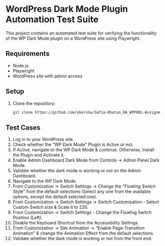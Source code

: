 # WordPress Dark Mode Plugin Automation Test Suite

This project contains an automated test suite for verifying the functionality of the WP Dark Mode plugin on a WordPress site using Playwright.

## Requirements

- Node.js
- Playwright
- WordPress site with admin access

## Setup

1. Clone the repository:
   ```bash
   git clone https://github.com/sborsha/Safia-Khatun_QA_WPPOOL-Assignment.git

## Test Cases
1. Log in to your WordPress site.
2. Check whether the “WP Dark Mode” Plugin is Active or not.
3. If Active, navigate to the WP Dark Mode & continue. Otherwise, Install the Plugin and Activate it.
4. Enable Admin Dashboard Dark Mode from Controls → Admin Panel Dark Mode.
5. Validate whether the dark mode is working or not on the Admin Dashboard.
6. Navigate to the WP Dark Mode.
7. From Customization → Switch Settings → Change the “Floating Switch Style” from the default selections (Select any one from the available options, except the default selected one).
8. From Customization → Switch Settings → Switch Customization - Select Custom Switch size & Scale it to 220.
9. From Customization → Switch Settings - Change the Floating Switch Position (Left).
10. Disable the Keyboard Shortcut from the Accessibility Settings.
11. From Customization → Site Animation → “Enable Page-Transition Animation” & change the Animation Effect from the default selections.
12. Validate whether the dark mode is working or not from the front end.
